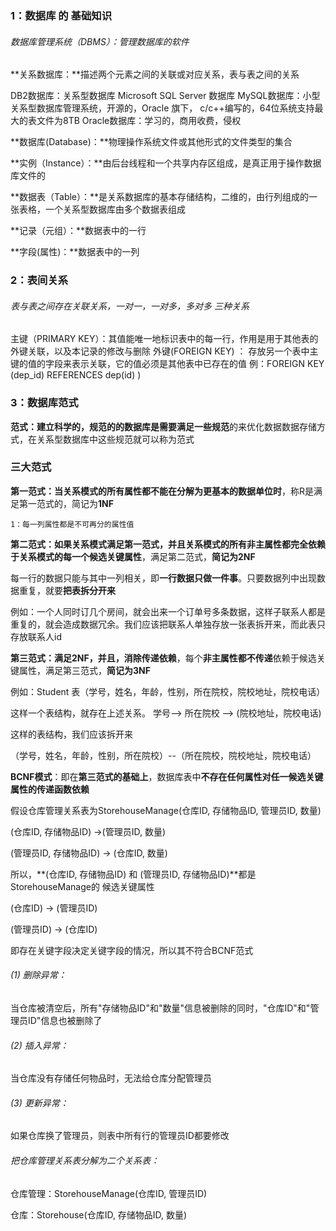 ### 1：数据库 的 基础知识

###### 数据库管理系统（DBMS）：管理数据库的软件

**关系数据库：**描述两个元素之间的关联或对应关系，表与表之间的关系

DB2数据库：关系型数据库 Microsoft SQL Server 数据库 MySQL数据库：小型关系型数据库管理系统，开源的，Oracle 旗下， c/c++编写的，64位系统支持最大的表文件为8TB Oracle数据库：学习的，商用收费，侵权

**数据库(Database)：**物理操作系统文件或其他形式的文件类型的集合

**实例（Instance）：**由后台线程和一个共享内存区组成，是真正用于操作数据库文件的

**数据表（Table）：**是关系数据库的基本存储结构，二维的，由行列组成的一张表格，一个关系型数据库由多个数据表组成

**记录（元组）：**数据表中的一行

**字段(属性)：**数据表中的一列

### 2：表间关系

###### 表与表之间存在关联关系，一对一，一对多，多对多 三种关系

主键（PRIMARY KEY）：其值能唯一地标识表中的每一行，作用是用于其他表的外键关联，以及本记录的修改与删除 外键(FOREIGN KEY) ： 存放另一个表中主键的值的字段来表示关联，它的值必须是其他表中已存在的值 例：FOREIGN KEY (dep_id) REFERENCES dep(id) )

### 3：数据库范式

**范式：建立科学的，规范的的数据库是需要满足一些规范**的来优化数据数据存储方式，在关系型数据库中这些规范就可以称为范式

### 三大范式

**第一范式：当关系模式的所有属性都不能在分解为更基本的数据单位时**，称R是满足第一范式的，简记为**1NF**

```
1：每一列属性都是不可再分的属性值
```

**第二范式：如果关系模式满足第一范式，并且关系模式的所有非主属性都完全依赖于关系模式的每一个候选关键属性**，满足第二范式，**简记为2NF**

每一行的数据只能与其中一列相关，即**一行数据只做一件事**。只要数据列中出现数据重复，就要**把表拆分开来**

例如：一个人同时订几个房间，就会出来一个订单号多条数据，这样子联系人都是重复的，就会造成数据冗余。我们应该把联系人单独存放一张表拆开来，而此表只存放联系人id

**第三范式：满足2NF，并且，消除传递依赖**，每个**非主属性都不传递**依赖于候选关键属性，满足第三范式，**简记为3NF**

例如：Student 表（学号，姓名，年龄，性别，所在院校，院校地址，院校电话）

这样一个表结构，就存在上述关系。 学号--> 所在院校 --> (院校地址，院校电话)

这样的表结构，我们应该拆开来

（学号，姓名，年龄，性别，所在院校）--（所在院校，院校地址，院校电话）

**BCNF模式**：即在**第三范式的基础上**，数据库表中**不存在任何属性对任一候选关键属性的传递函数依赖**

假设仓库管理关系表为StorehouseManage(仓库ID, 存储物品ID, 管理员ID, 数量)

(仓库ID, 存储物品ID) →(管理员ID, 数量)

(管理员ID, 存储物品ID) → (仓库ID, 数量)

所以，**(仓库ID, 存储物品ID) 和 (管理员ID, 存储物品ID)**都是StorehouseManage的 候选关键属性

(仓库ID) → (管理员ID)

(管理员ID) → (仓库ID)

即存在关键字段决定关键字段的情况，所以其不符合BCNF范式

###### (1) 删除异常：

当仓库被清空后，所有"存储物品ID"和"数量"信息被删除的同时，"仓库ID"和"管理员ID"信息也被删除了

###### (2) 插入异常：

当仓库没有存储任何物品时，无法给仓库分配管理员

###### (3) 更新异常：

如果仓库换了管理员，则表中所有行的管理员ID都要修改

###### 把仓库管理关系表分解为二个关系表：

仓库管理：StorehouseManage(仓库ID, 管理员ID)

仓库：Storehouse(仓库ID, 存储物品ID, 数量)